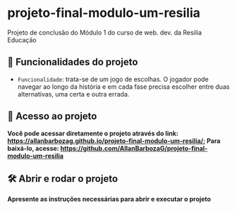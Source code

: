 # projeto-final-modulo-um-resilia
Projeto de conclusão do Módulo 1 do curso de web. dev. da Resilia Educação

## :hammer: Funcionalidades do projeto

- `Funcionalidade`: trata-se de um jogo de escolhas. O jogador pode navegar ao longo da história e em cada fase precisa escolher entre duas alternativas, uma certa e outra errada.

## 📁 Acesso ao projeto

**Você pode acessar diretamente o projeto através do link: https://allanbarbozag.github.io/projeto-final-modulo-um-resilia/;
Para baixá-lo, acesse: https://github.com/AllanBarbozaG/projeto-final-modulo-um-resilia**

## 🛠️ Abrir e rodar o projeto

**Apresente as instruções necessárias para abrir e executar o projeto**
